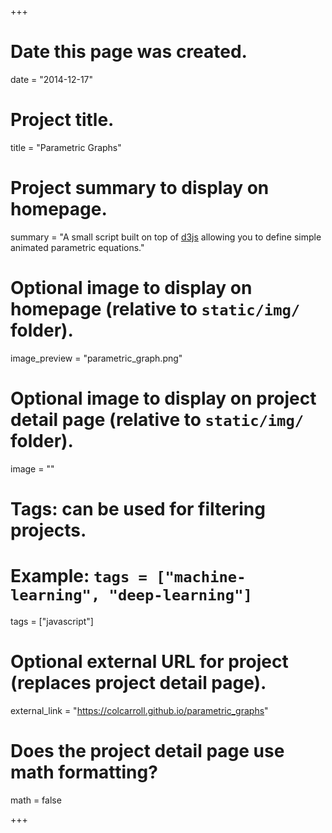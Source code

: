 +++
# Date this page was created.
date = "2014-12-17"

# Project title.
title = "Parametric Graphs"

# Project summary to display on homepage.
summary = "A small script built on top of [d3js](https://d3js.org/) allowing you to define simple animated parametric equations."

# Optional image to display on homepage (relative to `static/img/` folder).
image_preview = "parametric_graph.png"

# Optional image to display on project detail page (relative to `static/img/` folder).
image = ""

# Tags: can be used for filtering projects.
# Example: `tags = ["machine-learning", "deep-learning"]`
tags = ["javascript"]

# Optional external URL for project (replaces project detail page).
external_link = "https://colcarroll.github.io/parametric_graphs"

# Does the project detail page use math formatting?
math = false

+++
